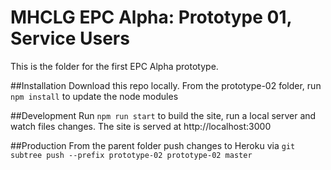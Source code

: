 # MHCLG EPC Alpha: Prototype 01, Service Users

This is the folder for the first EPC Alpha prototype.

##Installation
Download this repo locally.
From the prototype-02 folder, run `npm install` to update the node modules

##Development
Run `npm run start` to build the site, run a local server and watch files changes.
The site is served at http://localhost:3000

##Production
From the parent folder push changes to Heroku via 
`git subtree push --prefix prototype-02 prototype-02 master`



